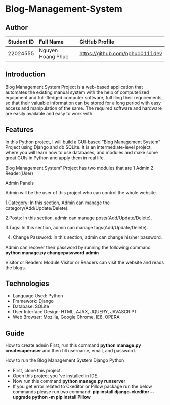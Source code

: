 # Blog-Management-System

## Author
| Student ID | Full Name          | GitHub Profile                       |
|:----------:|:-------------------|:-------------------------------------|
|  22024555  | Nguyen Hoang Phuc  | <https://github.com/nphuc0111dev>    |

## Introduction
Blog Management System Project is a web-based application that automates the existing manual system with the help of computerized equipment and full-fledged computer software, fulfilling their requirements, so that their valuable information can be stored for a long period with easy access and manipulation of the same. The required software and hardware are easily available and easy to work with.

## Features
In this Python project, I will build a GUI-based “Blog Management System” Project using Django and db SQLite. It is an intermediate-level project, where you will learn how to use databases, and modules and make some great GUIs in Python and apply them in real life.

Blog Management System” Project has two modules that are
1 Admin
2 Reader(User)

Admin Panels

Admin will be the user of this project who can control the whole website.

1.Category: In this section, Admin can manage the category(Add/Update/Delete).

2.Posts: In this section, admin can manage posts(Add/Update/Delete).

3.Tags: In this section, admin can manage tags(Add/Update/Delete).

4. Change Password: In this section, admin can change his/her password.

Admin can recover their password by running the following command
**python manage.py changepassword admin**

Visitor or Readers Module
Visitor or Readers can visit the website and reads the blogs.

## Technologies
- Language Used: Python
- Framework: Django
- Database: SQLite
- User Interface Design: HTML, AJAX, JQUERY, JAVASCRIPT
- Web Browser: Mozilla, Google Chrome, IE8, OPERA

## Guide
How to create admin
First, run this command **python manage.py createsuperuser** and then fill username, email, and password.

How to run the Blog Management System Django Python
- First, clone this project.
- Open this project you 've installed in IDE.
- Now run this command **python manage.py runserver**
- If you get error related to Ckeditor or Pillow package run the below commands please run two command:
    **pip install django-ckeditor --upgrade**
    **python -m pip install Pillow**






